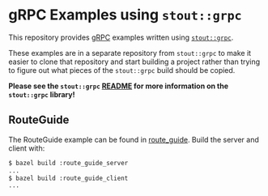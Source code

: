 # gRPC Examples using `stout::grpc`

This repository provides [gRPC](https://grpc.io) examples written using [`stout::grpc`](https://github.com/3rdparty/stout-grpc).

These examples are in a separate repository from `stout::grpc` to make it easier to clone that repository and start building a project rather than trying to figure out what pieces of the `stout::grpc` build should be copied.

**Please see the `stout::grpc` [README](https://github.com/3rdparty/stout-grpc) for more information on the `stout::grpc` library!**

## RouteGuide

The RouteGuide example can be found in [route_guide](https://github.com/3rdparty/stout-grpc-examples/tree/master/route_guide). Build the server and client with:

```sh
$ bazel build :route_guide_server
...
$ bazel build :route_guide_client
...
```